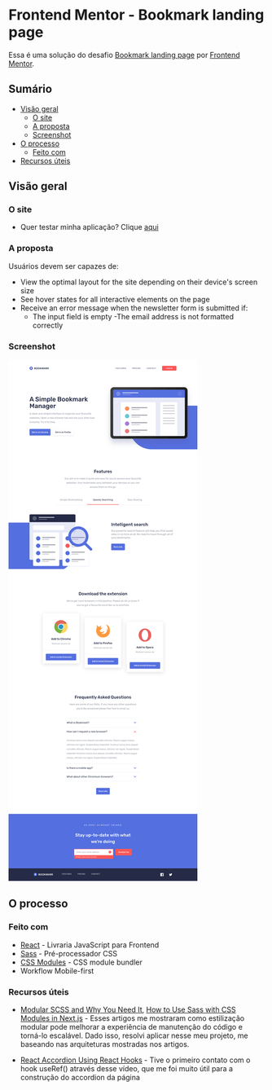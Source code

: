 # Frontend Mentor - Bookmark landing page

Essa é uma solução do desafio [Bookmark landing page](https://www.frontendmentor.io/challenges/bookmark-landing-page-5d0b588a9edda32581d29158) por [Frontend Mentor](https://www.frontendmentor.io).

## Sumário

- [Visão geral](#visão-geral)
  - [O site](#o-site)
  - [A proposta](#a-proposta)
  - [Screenshot](#screenshot)
- [O processo](#o-processo)
  - [Feito com ](#feito-com)
  <!-- - [O que aprendi](#o-que-aprendi)
  - [Desenvolvimento contínuo](#desenvolvimento-contínuo) -->
- [Recursos úteis](#recursos-úteis)
<!-- - [Autor](#autor) -->

## Visão geral

### O site
- Quer testar minha aplicação? Clique [aqui](https://bookmark-landing-page-adryanrosa.vercel.app/)

### A proposta

Usuários devem ser capazes de:

<!-- - View the optimal layout for the site depending on their device's screen size -->
- View the optimal layout for the site depending on their device's screen size
- See hover states for all interactive elements on the page
- Receive an error message when the newsletter form is submitted if:
  - The input field is empty
  -The email address is not formatted correctly

### Screenshot

![](./screenshot.png)

## O processo

### Feito com

- [React](https://reactjs.org/) - Livraria JavaScript para Frontend
- [Sass](https://sass-lang.com/) - Pré-processador CSS
- [CSS Modules](https://github.com/css-modules/css-modules) - CSS module bundler
- Workflow Mobile-first

<!-- ### O que aprendi

Use this section to recap over some of your major learnings while working through this project. Writing these out and providing code samples of areas you want to highlight is a great way to reinforce your own knowledge.

To see how you can add code snippets, see below:

```html
<h1>Some HTML code I'm proud of</h1>
```
```css
.proud-of-this-css {
  color: papayawhip;
}
```
```js
const proudOfThisFunc = () => {
  console.log('🎉')
}
```

### Desenvolvimento contínuo

Use this section to outline areas that you want to continue focusing on in future projects. These could be concepts you're still not completely comfortable with or techniques you found useful that you want to refine and perfect. -->

### Recursos úteis

- [Modular SCSS and Why You Need It](https://medium.com/clover-platform-blog/modular-scss-and-why-you-need-it-6bb2d8c40fd8), [How to Use Sass with CSS Modules in Next.js](https://www.freecodecamp.org/news/how-to-use-sass-with-css-modules-in-next-js/) - Esses artigos me mostraram como estilização modular pode melhorar a experiência de manutenção do código e torná-lo escalável. Dado isso, resolvi aplicar nesse meu projeto, me baseando nas arquiteturas mostradas nos artigos.

- [React Accordion Using React Hooks](https://youtu.be/MAD2HnUFjgg) - Tive o primeiro contato com o hook useRef() através desse vídeo, que me foi muito útil para a construção do accordion da página

<!-- ## Autor

- Website - [Add your name here](https://www.your-site.com)
- Frontend Mentor - [@yourusername](https://www.frontendmentor.io/profile/yourusername)
- Twitter - [@yourusername](https://www.twitter.com/yourusername) -->
